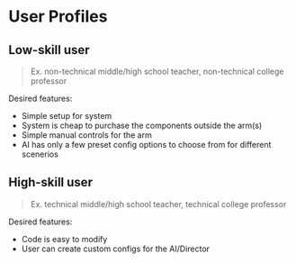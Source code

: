 # User Profiles

## Low-skill user
> Ex. non-technical middle/high school teacher, non-technical college professor

Desired features:
- Simple setup for system
- System is cheap to purchase the components outside the arm(s)
- Simple manual controls for the arm
- AI has only a few preset config options to choose from for different scenerios

## High-skill user
> Ex. technical middle/high school teacher, technical college professor

Desired features:
- Code is easy to modify
- User can create custom configs for the AI/Director